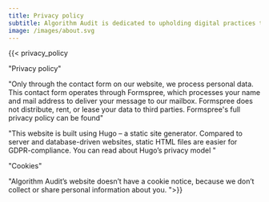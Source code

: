 ```yaml
---
title: Privacy policy
subtitle: Algorithm Audit is dedicated to upholding digital practices that respect individual rights. This commitment extends to our webiste.
image: /images/about.svg
---
```


{{< privacy_policy 

"Privacy policy" 

"Only through the contact form on our website, we process personal data. This contact form operates through Formspree, which processes your name and mail address to deliver your message to our mailbox. Formspree does not distribute, rent, or lease your data to third parties. Formspree's full privacy policy can be found"

"This website is built using Hugo – a static site generator. Compared to server and database-driven websites, static HTML files are easier for GDPR-compliance. You can read about Hugo’s privacy model "

"Cookies" 

"Algorithm Audit’s website doesn’t have a cookie notice, because we don’t collect or share personal information about you. ">}}